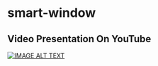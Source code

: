 # smart-window

## Video Presentation On YouTube
[![IMAGE ALT TEXT](http://img.youtube.com/vi/HhG91BIoyHg/0.jpg)](https://www.youtube.com/watch?v=HhG91BIoyHg&ab_channel=kyuguest "Group 40 Video Presentation")
